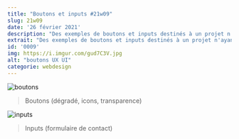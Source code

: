 ```yaml
---
title: "Boutons et inputs #21w09"
slug: 21w09
date: '26 février 2021'
description: "Des exemples de boutons et inputs destinés à un projet n'ayant jamais abouti. Vous pouvez vous en inspirer sans soucis 😊."
extrait: "Des exemples de boutons et inputs destinés à un projet n'ayant jamais abouti."
id: '0009'
img: https://i.imgur.com/gud7C3V.jpg
alt: "boutons UX UI"
categorie: webdesign
---
```


![boutons](https://i.imgur.com/cBnpodU.png)
>Boutons (dégradé, icons, transparence)

<div class="sep-50"></div>

![inputs](https://i.imgur.com/UiLwgdF.png)
>Inputs (formulaire de contact)